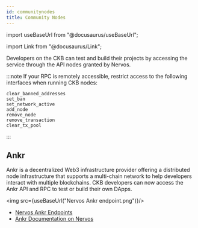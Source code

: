 ```yaml
---
id: communitynodes
title: Community Nodes
---
```

import useBaseUrl from "@docusaurus/useBaseUrl";

import Link from "@docusaurus/Link";

Developers on the CKB can test and build their projects by accessing the service through the API nodes granted by Nervos.

:::note
If your RPC is remotely accessible, restrict access to the following interfaces when running CKB nodes:
```
clear_banned_addresses
set_ban
set_network_active
add_node
remove_node
remove_transaction
clear_tx_pool
```
:::

## Ankr

Ankr is a decentralized Web3 infrastructure provider offering a distributed node infrastructure that supports a multi-chain network to help developers interact with multiple blockchains. CKB developers can now access the Ankr API and RPC to test or build their own DApps.

<img src={useBaseUrl("Nervos Ankr endpoint.png")}/>

- [Nervos Ankr Endpoints](https://www.ankr.com/rpc/nervos?tab=infrastructure)
- [Ankr Documentation on Nervos](https://www.ankr.com/docs/build/chains/nervos/)
